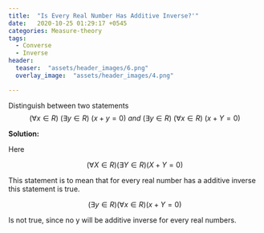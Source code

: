 ```yaml
---
title:  "Is Every Real Number Has Additive Inverse?'"
date:   2020-10-25 01:29:17 +0545
categories: Measure-theory
tags:
  - Converse
  - Inverse
header:
  teaser:  "assets/header_images/6.png"
  overlay_image:  "assets/header_images/4.png"

---
```


Distinguish between two statements  
$$  
(\forall x \in R)\ ( \exists y \in R)\  (x + y  = 0 )\ and\ 
( \exists y \in R)\ ( \forall x \in R)\  (x + Y = 0)
$$
    
**Solution:**

Here

$$(\forall X \in R)( \exists Y \in R) (X + Y  = 0 )$$

This statement is to mean that for every real number  has a additive inverse this statement is true.

$$ (\exists y \in R)(\forall x \in R) (x + Y = 0) $$
        
Is  not true, since no y will be additive inverse for every real numbers.
